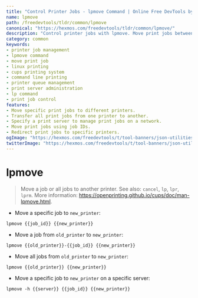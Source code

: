 ```yaml
---
title: "Control Printer Jobs - lpmove Command | Online Free DevTools by Hexmos"
name: lpmove
path: /freedevtools/tldr/common/lpmove
canonical: "https://hexmos.com/freedevtools/tldr/common/lpmove/"
description: "Control printer jobs with lpmove. Move print jobs between printers, manage print queues, and troubleshoot printing issues. Free online tool, no registration required."
category: common
keywords:
- printer job management
- lpmove command
- move print job
- linux printing
- cups printing system
- command line printing
- printer queue management
- print server administration
- lp command
- print job control
features:
- Move specific print jobs to different printers.
- Transfer all print jobs from one printer to another.
- Specify a print server to manage print jobs on a network.
- Move print jobs using job IDs.
- Redirect print jobs to specific printers.
ogImage: "https://hexmos.com/freedevtools/t/tool-banners/json-utilities-banner.png"
twitterImage: "https://hexmos.com/freedevtools/t/tool-banners/json-utilities-banner.png"
---
```


# lpmove

> Move a job or all jobs to another printer.
> See also: `cancel`, `lp`, `lpr`, `lprm`.
> More information: <https://openprinting.github.io/cups/doc/man-lpmove.html>.

- Move a specific job to `new_printer`:

`lpmove {{job_id}} {{new_printer}}`

- Move a job from `old_printer` to `new_printer`:

`lpmove {{old_printer}}-{{job_id}} {{new_printer}}`

- Move all jobs from `old_printer` to `new_printer`:

`lpmove {{old_printer}} {{new_printer}}`

- Move a specific job to `new_printer` on a specific server:

`lpmove -h {{server}} {{job_id}} {{new_printer}}`

